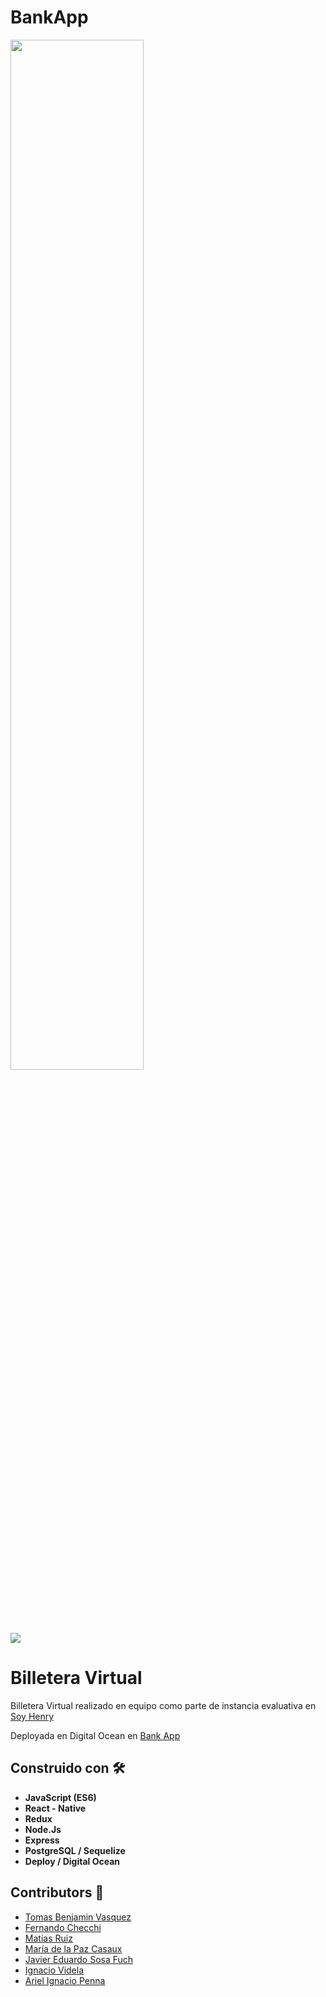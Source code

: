 # BankApp
<p align='left'>
    <img src='https://user-images.githubusercontent.com/65245824/95641354-25b67580-0a78-11eb-921e-b93512cd5b9d.jpg' width="65%" </img>  
</p>
<p align='left'>
  <img src='https://user-images.githubusercontent.com/65245824/95641384-58f90480-0a78-11eb-8a50-35b02188c28c.png' </img>
</p>

# Billetera Virtual
Billetera Virtual realizado en equipo como parte de instancia evaluativa en [Soy Henry](https://www.soyhenry.com/)


Deployada en Digital Ocean en [Bank App](https://www.bankappme.tk/)

## Construido con 🛠️   
* **JavaScript (ES6)**
* **React - Native**
* **Redux**
* **Node.Js**
* **Express**
* **PostgreSQL / Sequelize**
* **Deploy / Digital Ocean**


## Contributors 🚀

* [Tomas Benjamin Vasquez](https://github.com/tomas0011)
* [Fernando Checchi](https://github.com/FernandoChecchi)
* [Matias Ruiz](https://github.com/matiasruizmdz)
* [María de la Paz Casaux](https://github.com/paz873107)
* [Javier Eduardo Sosa Fuch](https://github.com/Zoaxx1)
* [Ignacio Videla](https://github.com/ignaciovid)
* [Ariel Ignacio Penna](https://github.com/ArielPenna)
